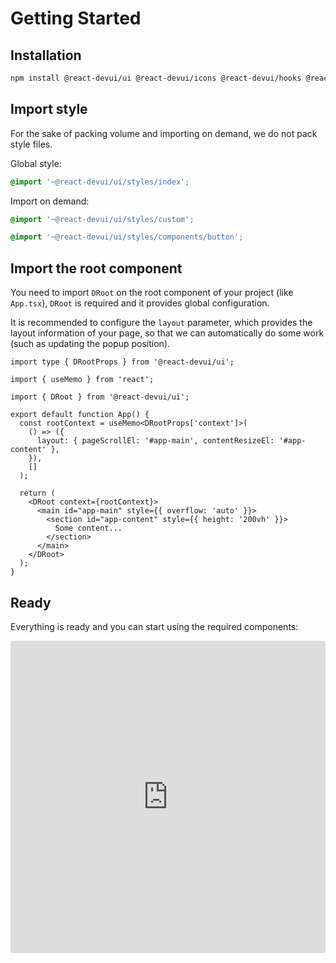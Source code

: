 # Getting Started

## Installation

```bash
npm install @react-devui/ui @react-devui/icons @react-devui/hooks @react-devui/utils
```

## Import style

For the sake of packing volume and importing on demand, we do not pack style files.

Global style:

```scss
@import '~@react-devui/ui/styles/index';
```

Import on demand:

```scss
@import '~@react-devui/ui/styles/custom';

@import '~@react-devui/ui/styles/components/button';
```

## Import the root component

You need to import `DRoot` on the root component of your project (like `App.tsx`), `DRoot` is required and it provides global configuration.

It is recommended to configure the `layout` parameter, which provides the layout information of your page, so that we can automatically do some work (such as updating the popup position).

```tsx
import type { DRootProps } from '@react-devui/ui';

import { useMemo } from 'react';

import { DRoot } from '@react-devui/ui';

export default function App() {
  const rootContext = useMemo<DRootProps['context']>(
    () => ({
      layout: { pageScrollEl: '#app-main', contentResizeEl: '#app-content' },
    }),
    []
  );

  return (
    <DRoot context={rootContext}>
      <main id="app-main" style={{ overflow: 'auto' }}>
        <section id="app-content" style={{ height: '200vh' }}>
          Some content...
        </section>
      </main>
    </DRoot>
  );
}
```

## Ready

Everything is ready and you can start using the required components:

<iframe
  src="https://codesandbox.io/embed/getting-started-dvzlf0?fontsize=14&hidenavigation=1&module=%2Fsrc%2FDemo.tsx&theme=dark"
  style="
    width: 100%;
    height: 500px;
    overflow: hidden;
    border: 0;
    border-radius: 4px;
  "
  title="getting-started"
  allow="accelerometer; ambient-light-sensor; camera; encrypted-media; geolocation; gyroscope; hid; microphone; midi; payment; usb; vr; xr-spatial-tracking"
  sandbox="allow-forms allow-modals allow-popups allow-presentation allow-same-origin allow-scripts"
></iframe>
